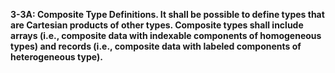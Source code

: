 **3-3A: Composite Type Definitions.  It shall be possible to define types that are Cartesian products of other types. Composite types shall include arrays (i.e., composite data with indexable components of homogeneous types) and records (i.e., composite data with labeled components of heterogeneous type).**
